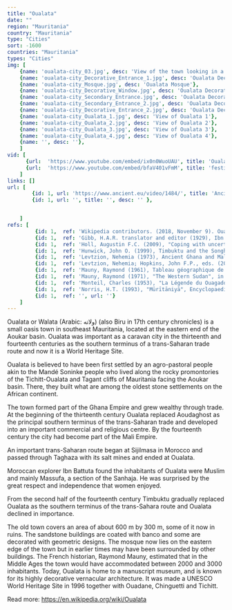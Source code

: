 ```yaml
---
title: "Oualata"
date: ""
region: "Mauritania"
country: "Mauritania" 
type: "Cities"
sort: -1600
countries: "Mauritania"
types: "Cities"
img: [
    {name: 'oualata-city_03.jpg', desc: 'View of the town looking in a southeasterly direction'},
    {name: 'oualata-city_Decorative_Entrance_1.jpg', desc: 'Oualata Decorative Entrance'},
    {name: 'oualata-city_Mosque.jpg', desc: 'Oualata Mosque'},
    {name: 'oualata-city_Decorative_Window.jpg', desc: 'Oualata Decorative Window'},
    {name: 'oualata-city_Secondary_Entrance.jpg', desc: 'Oualata Decorative Secondary Entrance'},
    {name: 'oualata-city_Secondary_Entrance_2.jpg', desc: 'Oualata Decorative Secondary Entrance'},
    {name: 'oualata-city_Decorative_Entrance_2.jpg', desc: 'Oualata Decorative Main Entrance'},
    {name: 'oualata-city_Oualata_1.jpg', desc: 'View of Oualata 1'},
    {name: 'oualata-city_Oualata_2.jpg', desc: 'View of Oualata 2'},
    {name: 'oualata-city_Oualata_3.jpg', desc: 'View of Oualata 3'},
    {name: 'oualata-city_Oualata_4.jpg', desc: 'View of Oualata 4'},
    {name: '', desc: ''},
    ]
vid: [
      {url:  'https://www.youtube.com/embed/ix0n0WuoUAU', title: 'Oualata Walata'},
      {url:  'https://www.youtube.com/embed/bfaV401vFmM', title: 'festival des villes anciennes à Oualata, Mauritanie'} 
    ]
links: []
url: [
        {id: 1, url: 'https://www.ancient.eu/video/1484/', title: 'Ancient Ksour of Ouadane, Chinguetti, Tichitt and Oualata (UNESCO/NHK)', desc: '' },
        {id: 1, url: '', title: '', desc: '' },


    ]
refs: [
         {id: 1,  ref: 'Wikipedia contributors. (2018, November 9). Oualata. In Wikipedia, The Free Encyclopedia. Retrieved 22:08, March 17, 2019, from ', url: 'https://en.wikipedia.org/w/index.php?title=Oualata&oldid=868077370'},
         {id: 1,  ref: 'Gibb, H.A.R. translator and editor (1929), Ibn Battuta, Travels in Asia and Africa 1325-1354, London: Routledge. Extracts are available', url: 'https://sourcebooks.fordham.edu/source/1354-ibnbattuta.asp'},
         {id: 1,  ref: 'Holl, Augustin F.C. (2009), "Coping with uncertainty: Neolithic life in the Dhar Tichitt-Walata, Mauritania, (ca. 4000–2300 BP)", Comptes Rendus Geoscience, 341: 703–712, doi:10.1016/j.crte.2009.04.005.', url: ''},
         {id: 1,  ref: 'Hunwick, John O. (1999), Timbuktu and the Songhay Empire: Al-Sadi''s Tarikh al-Sudan down to 1613 and other contemporary documents, Leiden: Brill, ISBN 90-04-11207-3.', url: ''},
         {id: 1,  ref: 'Levtzion, Nehemia (1973), Ancient Ghana and Mali, London: Methuen, ISBN 0-8419-0431-6.', url: ''},
         {id: 1,  ref: 'Levtzion, Nehemia; Hopkins, John F.P., eds. (2000) [1981], Corpus of Early Arabic Sources for West Africa, New York, NY: Marcus Weiner Press, ISBN 1-55876-241-8.', url: ''},
         {id: 1,  ref: 'Mauny, Raymond (1961), Tableau géographique de l''ouest africain au moyen age, d’après les sources écrites, la tradition et l''archéologie (in French), Dakar: Institut français d''Afrique Noire.', url: ''},
         {id: 1,  ref: 'Mauny, Raymond (1971), "The Western Sudan", in Shinnie, Peter L., The African Iron Age, Oxford, UK: Clarendon Press, pp. 66–87, ISBN 0-19-813158-5.', url: ''},
         {id: 1,  ref: 'Monteil, Charles (1953), "La Légende du Ouagadou et l''Origine des Soninké", Mélanges Ethnologiques, Mémoires de l’Institut Francais de l’Afrique Noir 23, Dakar, pp. 360–408.', url: ''},
         {id: 1,  ref: 'Norris, H.T. (1993), "Mūrītāniyā", Encyclopaedia of Islam. Volume VII (2nd ed.), Leiden: Brill, p. 625, ISBN 90-04-09419-9', url: 'https://archive.org/stream/EncyclopaediaDictionaryIslamMuslimWorldEtcGibbKramerScholars.13/07.EncycIslam.NewEdPrepNumLeadOrient.EdEdComCon.BosDonLewPel.etc.UndPatIUA.v7.Mif-Naz.Leid.EJBrill.1993.#page/n678/mode/1up'},
         {id: 1,  ref: '', url: ''}
    ]
---
```

Oualata or Walata (Arabic: ولاته‎) (also Biru in 17th century chronicles) is a small oasis town in southeast Mauritania, located at the eastern end of the Aoukar basin. Oualata was important as a caravan city in the thirteenth and fourteenth centuries as the southern terminus of a trans-Saharan trade route and now it is a World Heritage Site.

Oualata is believed to have been first settled by an agro-pastoral people akin to the Mandé Soninke people who lived along the rocky promontories of the Tichitt-Oualata and Tagant cliffs of Mauritania facing the Aoukar basin. There, they built what are among the oldest stone settlements on the African continent.

The town formed part of the Ghana Empire and grew wealthy through trade. At the beginning of the thirteenth century Oualata replaced Aoudaghost as the principal southern terminus of the trans-Saharan trade and developed into an important commercial and religious centre. By the fourteenth century the city had become part of the Mali Empire.

An important trans-Saharan route began at Sijilmasa in Morocco and passed through Taghaza with its salt mines and ended at Oualata.

Moroccan explorer Ibn Battuta found the inhabitants of Oualata were Muslim and mainly Massufa, a section of the Sanhaja. He was surprised by the great respect and independence that women enjoyed.

From the second half of the fourteenth century Timbuktu gradually replaced Oualata as the southern terminus of the trans-Sahara route and Oualata declined in importance.

The old town covers an area of about 600 m by 300 m, some of it now in ruins. The sandstone buildings are coated with banco and some are decorated with geometric designs. The mosque now lies on the eastern edge of the town but in earlier times may have been surrounded by other buildings. The French historian, Raymond Mauny, estimated that in the Middle Ages the town would have accommodated between 2000 and 3000 inhabitants. Today, Oualata is home to a manuscript museum, and is known for its highly decorative vernacular architecture. It was made a UNESCO World Heritage Site in 1996 together with Ouadane, Chinguetti and Tichitt.

Read more: https://en.wikipedia.org/wiki/Oualata